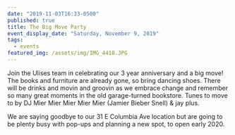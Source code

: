 ```yaml
---
date: "2019-11-03T16:33-0500"
published: true
title: The Big Move Party
event_display_date: "Saturday, November 9, 2019"
tags:
  - events
featured_img: /assets/img/IMG_4418.JPG
---
```


Join the Ulises team in celebrating our 3 year anniversary and a big move! The books and furniture are already gone, so bring dancing shoes. There will be drinks and movin and groovin as we embrace change and remember so many great moments in the old garage-turned bookstore. Tunes to move to by DJ Mier Mier Mier Mier Mier (Jamier Bieber Snell) & jay plus.

We are saying goodbye to our 31 E Columbia Ave location but are going to be plenty busy with pop-ups and planning a new spot, to open early 2020.
